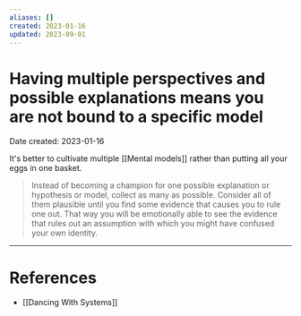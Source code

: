 ```yaml
---
aliases: []
created: 2023-01-16
updated: 2023-09-01
---
```


# Having multiple perspectives and possible explanations means you are not bound to a specific model
Date created: 2023-01-16

It's better to cultivate multiple [[Mental models]] rather than putting all your eggs in one basket.

> Instead of becoming a champion for one possible explanation or hypothesis or model, collect as many as possible. Consider all of them plausible until you find some evidence that causes you to rule one out. That way you will be emotionally able to see the evidence that rules out an assumption with which you might have confused your own identity.

---
# References
* [[Dancing With Systems]]